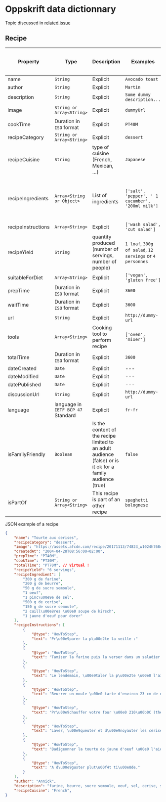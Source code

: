 # Oppskrift data dictionnary
Topic discussed in [related issue](https://github.com/Oppskrift/oppskrift_api/issues/5)

## Recipe

Property | Type | Description | Examples | Is calculated (not persisted) | Comments |
------------ | ------------- | ------------- | ------------- | ------------- | ----- |
name | `String` | Explicit | `Avocado toast` | |  |
author | `String` | Explicit | `Martin` |  |  |
description | `String` | Explicit | `Some dummy description...` |  | Optional |
image | `String or Array<String>` | Explicit | `dummyUrl` |  | Single url or array of urls, Optional |
cookTime | Duration in `ISO` format | Explicit | `PT40M` | Optional |
recipeCategory | `String or Array<String>` | Explicit | `dessert` |  |  |
recipeCuisine | `String` | type of cuisine (French, Mexican, …) | `Japanese` |  | Optional |
recipeIngredients | `Array<String or Object>` | List of ingredients | `['salt', 'pepper', ' 1 cucumber', '200ml milk']` | Is it raw ingredient or is it computed one with qty and unit ? |
recipeInstructions | `Array<String>` | Explicit | `['wash salad', 'cut salad']` |  |  |
recipeYield | `String` | quantity produced (number of servings, number of people) | `1 loaf`, `300g of salad`, `12 servings` or `4 personnes` |  |  |
suitableForDiet | `Array<String>` | Explicit | `['vegan', 'gluten free']` |  | Optional |
prepTime | Duration in `ISO` format | Explicit | `3600` |  |  |
waitTime | Duration in `ISO` format | Explicit | `3600` |  | Optional |
url | `String` | Explicit | `http://dummy-url` | ✔️ | Only for JSON-LD |
tools | `Array<String>` | Cooking tool to perform recipe | `['oven', 'mixer']` |  | Optional |
totalTime | Duration in `ISO` format | Explicit | `3600` | ✔️ | =cookTime+prepTime+waitTime | 
dateCreated | `Date` | Explicit | --- |  |  |
dateModified | `Date` | Explicit | --- |  |  |
datePublished | `Date` | Explicit | --- |  |  |
discussionUrl | `String` | Explicit | `http://dummy-url` | ✔️ |
language | language in `IETF BCP 47` Standard | Explicit | `fr-fr` |  |
isFamilyFriendly | `Boolean` | Is the content of the recipe limited to an adult audience (false) or is it ok for a family audience (true) | `false` |  |  |
isPartOf | `String or Array<String>` | This recipe is part of an other recipe | `spaghetti bolognese` |  |  |

JSON example of a recipe
```json
{
    "name": "Tourte aux cerises",
    "recipeCategory": "dessert",
    "image": "https://assets.afcdn.com/recipe/20171113/74823_w1024h768c1cx2597cy1731cxt0cyt0cxb5195cyb3463.jpg",
    "createdAt": "2004-04-28T08:56:00+02:00",
    "prepTime": "PT40M",
    "cookTime": "PT30M",
    "totalTime": "PT70M", // Virtual !
    "recipeYield": "6 servings",
    "recipeIngredient": [
        "300 g de farine",
        "200 g de beurre",
        "50 g de sucre semoule",
        "1 oeuf",
        "1 pinc\u00e9e de sel",
        "500 g de cerise",
        "150 g de sucre semoule",
        "2 cuill\u00e8res \u00e0 soupe de kirsch",
        "1 jaune d'oeuf pour dorer"
    ],
    "recipeInstructions": [
        {
            "@type": "HowToStep",
            "text": "Pr\u00e9parer la p\u00e2te la veille :"
        },
        {
            "@type": "HowToStep",
            "text": "Tamiser la farine puis la verser dans un saladier et creuser une fontaine. D\u00e9poser au centre les morceaux de beurre ramolli, l'oeuf entier, le sucre et le sel. Bien m\u00e9langer et p\u00e9trir du bout des doigts, puis rouler la p\u00e2te en boule et la laisser reposer 1 journ\u00e9e."
        },
        {
            "@type": "HowToStep",
            "text": "Le lendemain, \u00e9taler la p\u00e2te \u00e0 l'aide d'un rouleau sur un plan de travail propre et farin\u00e9."
        },
        {
            "@type": "HowToStep",
            "text": "Beurrer un moule \u00e0 tarte d'environ 23 cm de diam\u00e8tre puis y d\u00e9poser la moiti\u00e9 de la p\u00e2te et r\u00e9server l'autre moiti\u00e9."
        },
        {
            "@type": "HowToStep",
            "text": "Pr\u00e9chauffer votre four \u00e0 210\u00b0C (thermostat 7)."
        },
        {
            "@type": "HowToStep",
            "text": "Laver, \u00e9queuter et d\u00e9noyauter les cerises (on peut utiliser des cerises en bocaux). Les s\u00e9cher puis les disposer sur le fond de tarte. Saupoudrer les cerises de sucre, puis arroser de kirsch. Couvrir avec l'autre moiti\u00e9 de la p\u00e2te, bien souder les bords."
        },
        {
            "@type": "HowToStep",
            "text": "Badigeonner la tourte de jaune d'oeuf \u00e0 l'aide d'un pinceau pour faire dorer puis enfourner 30 min \u00e0 four chaud."
        },
        {
            "@type": "HowToStep",
            "text": "A d\u00e9guster plut\u00f4t ti\u00e8de."
        }
    ],
    "author": "Annick",
    "description": "farine, beurre, sucre semoule, oeuf, sel, cerise, sucre semoule, kirsch, jaune d'oeuf",
    "recipeCuisine": "French",
}
```
